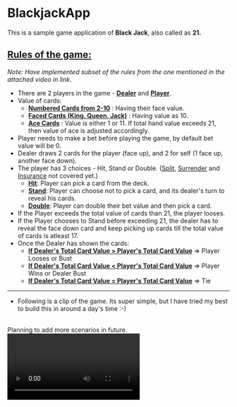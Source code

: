 # BlackjackApp

This is a sample game application of <b>Black Jack</b>, also called as <b>21.</b>

## [Rules of the game:](https://youtu.be/JYvcOEtEC0E)
<i>Note: Have implemented subset of the rules from the one mentioned in the attached video in link.</i>

* There are 2 players in the game - <b><u>Dealer</u></b> and <b><u>Player</u></b>.
* Value of cards:
    * <b><u>Numbered Cards from 2-10</b></u> : Having their face value.
    * <b><u>Faced Cards (King, Queen, Jack)</b></u> : Having value as 10.
    * <b><u>Ace Cards</b></u> : Value is either 1 or 11. If total hand value exceeds 21, then value of ace is adjusted accordingly.
* Player needs to make a bet before playing the game, by default bet value will be 0.
* Dealer draws 2 cards for the player (face up), and 2 for self (1 face up, another face down).
* The player has 3 choices - Hit, Stand or Double. (<u>Split</u>, <u>Surrender</u> and <u>Insurance</u> not covered yet.)
    * <b><u>Hit</b></u>: Player can pick a card from the deck.
    * <b><u>Stand</b></u>: Player can choose not to pick a card, and its dealer's turn to reveal his cards.
    * <b><u>Double</b></u>: Player can double their bet value and then pick a card.
* If the Player exceeds the total value of cards than 21, the player looses.
* If the Player chooses to Stand before exceeding 21, the dealer has to reveal the face down card and keep picking up cards till the total value of cards is atleast 17.
* Once the Dealer has shown the cards:
    * <b><u>If Dealer's Total Card Value > Player's Total Card Value</b></u> => Player Looses or Bust
    * <b><u>If Dealer's Total Card Value < Player's Total Card Value</b></u> => Player Wins or Dealer Bust
    * <b><u>If Dealer's Total Card Value = Player's Total Card Value</b></u> => Tie

<hr>

* Following is a clip of the game. Its super simple, but I have tried my best to build this in around a day's time :-)
<br>
 Planning to add more scenarios in future.

<video src="src/assets/blackjack-video.mp4" controls="controls" style="max-width: 730px;">
</video>




